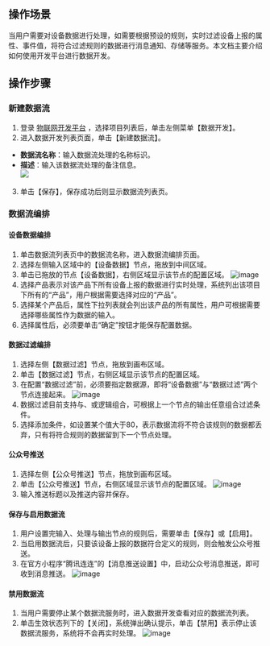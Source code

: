 ## 操作场景
当用户需要对设备数据进行处理，如需要根据预设的规则，实时过滤设备上报的属性、事件值，将符合过滤规则的数据进行消息通知、存储等服务。本文档主要介绍如何使用开发平台进行数据开发。

## 操作步骤
### 新建数据流
1. 登录 [物联网开发平台](https://console.cloud.tencent.com/iotexplorer) ，选择项目列表后，单击左侧菜单【数据开发】。
2. 进入数据开发列表页面，单击【新建数据流】。
 - **数据流名称**：输入数据流处理的名称标识。
 - **描述**：输入该数据流处理的备注信息。  
![](https://main.qcloudimg.com/raw/70a877bf9956f7a84a8f104bae31aff5.png)
3. 单击【保存】，保存成功后则显示数据流列表页。


### 数据流编排
#### 设备数据编排
1. 单击数据流列表页中的数据流名称，进入数据流编排页面。
2. 选择左侧输入区域中的【设备数据】节点，拖放到中间区域。
3. 单击已拖放的节点【设备数据】，右侧区域显示该节点的配置区域。
![image](https://main.qcloudimg.com/raw/f64a98e4abbf85fd9af6968e3b0851ab.png)
4. 选择产品表示对该产品下所有设备上报的数据进行实时处理，系统列出该项目下所有的“产品”，用户根据需要选择对应的“产品”。
5. 选择某个产品后，属性下拉列表就会列出该产品的所有属性，用户可根据需要选择哪些属性作为数据的输入。
6. 选择属性后，必须要单击“确定”按钮才能保存配置数据。


#### 数据过滤编排
1. 选择左侧【数据过滤】节点，拖放到画布区域。
2. 单击【数据过滤】节点，右侧区域显示该节点的配置区域。
3. 在配置“数据过滤”前，必须要指定数据源，即将“设备数据”与“数据过滤”两个节点连接起来。
![image](https://main.qcloudimg.com/raw/3984b16a49730f7ed1ff3db40f16db7d.png)
4. 数据过滤目前支持与、或逻辑组合，可根据上一个节点的输出任意组合过滤条件。
5. 选择添加条件，如设置某个值大于80，表示数据流将不符合该规则的数据都丢弃，只有将符合规则的数据留到下一个节点处理。


#### 公众号推送
1. 选择左侧【公众号推送】节点，拖放到画布区域。
2. 单击【公众号推送】节点，右侧区域显示该节点的配置区域。
![image](https://main.qcloudimg.com/raw/d8a2061fff5a4a96583350e3a29f5b96.png)
3. 输入推送标题以及推送内容并保存。


#### 保存与启用数据流
1. 用户设置完输入、处理与输出节点的规则后，需要单击【保存】或【启用】。
2. 当启用数据流后，只要该设备上报的数据符合定义的规则，则会触发公众号推送。
3. 在官方小程序“腾讯连连”的【消息推送设置】中，启动公众号消息推送，即可收到消息推送。
![image](https://main.qcloudimg.com/raw/e00f033ff03e574fd40140f5fe018621.png)

#### 禁用数据流
1. 当用户需要停止某个数据流服务时，进入数据开发查看对应的数据流列表。
2. 单击生效状态列下的【关闭】，系统弹出确认提示，单击【禁用】表示停止该数据流服务，系统将不会再实时处理。
![image](https://main.qcloudimg.com/raw/51e8366f0a90e4abf8dfd449d3245d2d.png)


